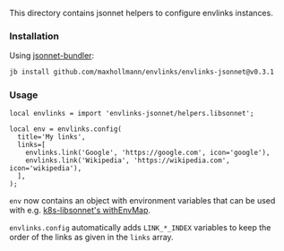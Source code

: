 This directory contains jsonnet helpers to configure envlinks instances.

### Installation

Using [jsonnet-bundler](https://github.com/jsonnet-bundler/jsonnet-bundler):

```bash
jb install github.com/maxhollmann/envlinks/envlinks-jsonnet@v0.3.1
```

### Usage

```jsonnet
local envlinks = import 'envlinks-jsonnet/helpers.libsonnet';

local env = envlinks.config(
  title='My links',
  links=[
    envlinks.link('Google', 'https://google.com', icon='google'),
    envlinks.link('Wikipedia', 'https://wikipedia.com', icon='wikipedia'),
  ],
);
```

`env` now contains an object with environment variables that can be used with e.g. [k8s-libsonnet's withEnvMap](https://jsonnet-libs.github.io/k8s-libsonnet/1.26/core/v1/container/#fn-withenvmap).

`envlinks.config` automatically adds `LINK_*_INDEX` variables to keep the order of the links as given in the `links` array.
